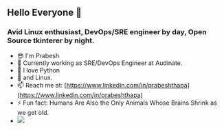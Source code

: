 ## Hello Everyone 👋

### Avid Linux enthusiast, DevOps/SRE engineer by day, Open Source tkinterer by night.

- :sunglasses:  I'm Prabesh
- :office:  Currently working as SRE/DevOps Engineer at Audinate.
- :snake:  I love Python 
- :penguin:  and Linux.
- 📫  Reach me at: [https://www.linkedin.com/in/prabeshthapa](https://www.linkedin.com/in/prabeshthapa)
- ⚡  Fun fact: Humans Are Also the Only Animals Whose Brains Shrink as we get old.
- ![](https://komarev.com/ghpvc/?username=pgaijin66)


